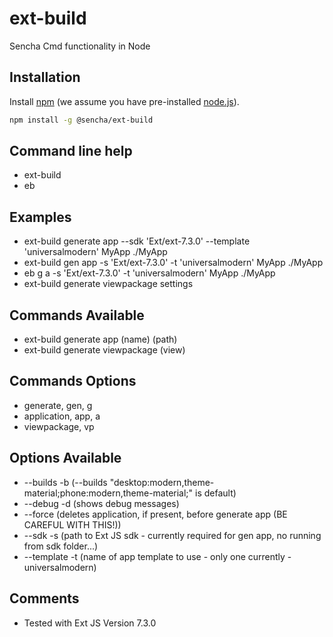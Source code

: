 # ext-build

Sencha Cmd functionality in Node

## Installation

Install [npm](https://www.npmjs.com/) (we assume you have pre-installed [node.js](https://nodejs.org/)).

```bash
npm install -g @sencha/ext-build
```


## Command line help
* ext-build
* eb

## Examples
* ext-build generate app --sdk 'Ext/ext-7.3.0' --template 'universalmodern' MyApp ./MyApp
* ext-build gen app -s 'Ext/ext-7.3.0' -t 'universalmodern' MyApp ./MyApp
* eb g a -s 'Ext/ext-7.3.0' -t 'universalmodern' MyApp ./MyApp
* ext-build generate viewpackage settings

## Commands Available
* ext-build generate app (name) (path)
* ext-build generate viewpackage (view)

## Commands Options
* generate, gen, g
* application, app, a
* viewpackage, vp

## Options Available
* --builds -b (--builds "desktop:modern,theme-material;phone:modern,theme-material;" is default)
* --debug -d (shows debug messages)
* --force (deletes application, if present, before generate app (BE CAREFUL WITH THIS!))
* --sdk -s (path to Ext JS sdk - currently required for gen app, no running from sdk folder...)
* --template -t (name of app template to use - only one currently - universalmodern)

## Comments
* Tested with Ext JS Version 7.3.0

